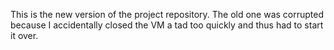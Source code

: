 This is the new version of the project repository. The old
one was corrupted because I accidentally closed the VM a tad
too quickly and thus had to start it over.